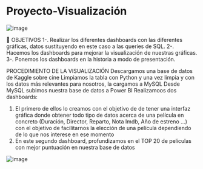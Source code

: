 # Proyecto-Visualización

![image](https://user-images.githubusercontent.com/114336696/203257834-2d570174-cfdf-47c2-95f6-de2eb57d4caf.png)

🎯 OBJETIVOS
1-. Realizar los diferentes dashboards con las diferentes gráficas, datos sustituyendo en este caso a las queries de SQL.
2-. Hacemos los dashboards para mejorar la visualización de nuestras gráficas.
3-. Ponemos los dashboards en la historia a modo de presentación.

PROCEDIMIENTO DE LA VISUALIZACIÓN
Descargamos una base de datos de Kaggle sobre cine
Limpiamos la tabla con Python y una vez limpia y con los datos más relevantes para nosotros, la cargamos a MySQL
Desde MySQL subimos nuestra base de datos a Power BI
Realizamoos dos dashboards:
1. El primero de ellos lo creamos con el objetivo de de tener una interfaz gráfica donde obtener todo tipo de datos acerca de una película en concreto (Duración, Director, Reparto, Nota Imdb, Año de estreno ...) con el objetivo de facilitarnos la elección de una película dependiendo de lo que nos interese en ese momento
2. En este segundo dashboard, profundizamos en el TOP 20 de películas con mejor puntuación en nuestra base de datos


![image](https://user-images.githubusercontent.com/114336696/203257574-cc05ad83-3958-41e1-bb83-b2ea8d4942b7.png)
